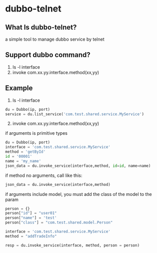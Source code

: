 # dubbo-telnet

## What Is dubbo-telnet?
a simple tool to manage dubbo service by telnet

## Support dubbo command?
1. ls -l interface
2. invoke com.xx.yy.interface.method(xx,yy)

## Example
1. ls -l interface
```python
du = Dubbo(ip, port)
service = du.list_service('com.test.shared.service.MyService')
```
2. invoke com.xx.yy.interface.method(xx,yy)

if arguments is primitive types
```python
du = Dubbo(ip, port)
interface = 'com.test.shared.service.MyService'
method = 'getById'
id = '00001'
name = 'my_name'
json_data = du.invoke_service(interface,method, id=id, name=name)
```
if method no arguments, call like this:
```python
json_data = du.invoke_service(interface,method)
```
if arguments include model, you must add the class of the model to the param
```python
person = {}
person["id"] = "user01"
person["name"] = 'test'
person["class"] = "com.test.shared.model.Person"

interface = 'com.test.shared.service.MyService'
method = "addTradeInfo"

resp = du.invoke_service(interface, method, person = person)
```
